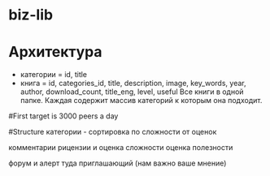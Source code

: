 # biz-lib

# Архитектура
- категории = id, title
- книга = id, categories_id, title, description, image, key_words, year, author, download_count, title_eng, level, useful
Все книги в одной папке. Каждая содержит массив категорий к которым она подходит.

#First target is 3000 peers a day

#Structure
категории - сортировка по сложности от оценок

комментарии рицензии и оценка сложности
оценка полезности

форум и алерт туда приглашающий (нам важно ваше мнение)
